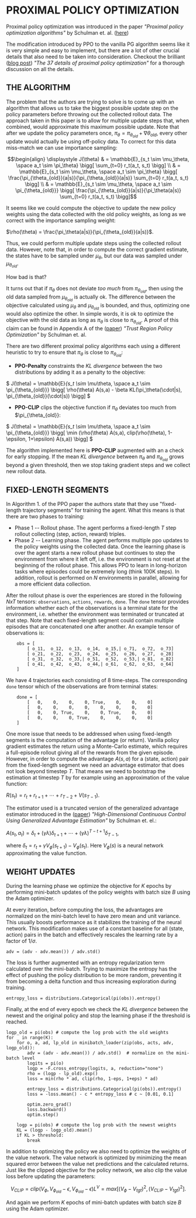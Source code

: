 # PROXIMAL POLICY OPTIMIZATION
Proximal policy optimization was introduced in the paper
*"Proximal policy optimization algorithms"* by Schulman et. al.
([here](https://arxiv.org/abs/1707.06347))

The modification introduced by PPO to the vanilla PG algorithm seems like it is
very simple and easy to implement, but there are a lot of other crucial details
that also need to be taken into consideration. Checkout the brilliant
([blog post](https://iclr-blog-track.github.io/2022/03/25/ppo-implementation-details/))
*"The 37 details of proximal policy optimization"* for a thorough discussion on
all the details.


## THE ALGORITHM
The problem that the authors are trying to solve is to come up with an algorithm
that allows us to take the biggest possible update step on the policy parameters
before throwing out the collected rollout data. The approach taken in this paper
is to allow for multiple update steps that, when combined, would approximate
this maximum possible update. Note that after we update the policy parameters
once, $\pi_\theta = \pi_{\theta_{old}} + \nabla \theta_{old}$, every other update
would actually be using off-policy data. To correct for this data miss-match we
can use importance sampling:

```math
\begin{align}
\displaystyle J(\theta)
& = \mathbb{E}_{s_t \sim \mu_\theta, \space a_t \sim \pi_\theta}
    \bigg[ \sum_{t=0} r_t(a_t, s_t) \bigg] \\
& = \mathbb{E}_{s_t \sim \mu_\theta, \space a_t \sim \pi_\theta}
    \bigg[
        \frac{\pi_{\theta_{old}}(a|s)}{\pi_{\theta_{old}}(a|s)} \sum_{t=0} r_t(a_t, s_t)
    \bigg] \\
& = \mathbb{E}_{s_t \sim \mu_\theta, \space a_t \sim \pi_{\theta_{old}}}
    \bigg[
        \frac{\pi_{\theta_{old}}(a|s)}{\pi_\theta(a|s)} \sum_{t=0} r_t(a_t, s_t)
    \bigg]
```

It seems like we could compute the objective to update the new policy weights
using the data collected with the old policy weights, as long as we correct with
the importance sampling weight:

$\rho(\theta) = \frac{\pi_\theta(a|s)}{\pi_{\theta_{old}}(a|s)}$.

Thus, we could perform multiple update steps using the collected rollout data.
However, note that, in order to compute the correct gradient estimate, the states
have to be sampled under $\mu_\theta$, but our data was sampled under
$\mu_{\theta_{old}}$.

How bad is that?

It turns out that if $\pi_\theta$ does not deviate *too much* from
$\pi_{\theta_{old}}$, then using the old data sampled from $\mu_{\theta_{old}}$
is actually ok. The difference between the objective calculated using $\mu_\theta$
and $\mu_{\theta_{old}}$ is bounded, and thus, optimizing one would also optimize
the other. In simple words, it is ok to optimize the objective with the old data
as long as $\pi_\theta$ is close to $\pi_{\theta_{old}}$. A proof of this claim
can be found in Appendix A of the ([paper](https://arxiv.org/abs/1502.05477))
*"Trust Region Policy Optimization"* by Schulman et. al.

There are two different proximal policy algorithms each using a different
heuristic to try to ensure that $\pi_\theta$ is close to $\pi_{\theta_{old}}$:

* **PPO-Penalty** constraints the *KL divergence* between the two distributions
by adding it as a penalty to the objective:

$ J(\theta) =
\mathbb{E}_{s_t \sim \mu_\theta, \space a_t \sim \pi_{\theta_{old}}}
\bigg[
    \rho(\theta) A(s,a) - \beta KL(\pi_\theta(\cdot|s), \pi_{\theta_{old}}(\cdot|s))
\bigg] $

* **PPO-CLIP** clips the objective function if $\pi_\theta$ deviates too much
from $\pi_{\theta_{old}}:

$ J(\theta) =
\mathbb{E}_{s_t \sim \mu_\theta, \space a_t \sim \pi_{\theta_{old}}}
\bigg[
    \min (\rho(\theta) A(s,a), clip(\rho(\theta), 1-\epsilon, 1+\epsilon) A(s,a))
\bigg] $

The algorithm implemented here is **PPO-CLIP** augmented with an a check for
early stopping. If the mean *KL divergence* between $\pi_\theta$ and
$\pi_{\theta_{old}}$ grows beyond a given threshold, then we stop taking
gradient steps and we collect new rollout data.


## FIXED-LENGTH SEGMENTS
In Algorithm 1. of the PPO paper the authors state that they use "fixed-length
trajectory segments" for training the agent. What this means is that there are
two phases to training:
* Phase 1 -- Rollout phase. The agent performs a fixed-length $T$ step rollout
collecting (step, action, reward) triples.
* Phase 2 -- Learning phase. The agent performs multiple ppo updates to the
policy weights using the collected data.
Once the learning phase is over the agent starts a new rollout phase but
continues to step the environment from where it left off, i.e. the environment
is not reset at the beginning of the rollout phase. This allows PPO to learn in
long-horizon tasks where episodes could be extremely long (think 100K steps). In
addition, rollout is performed on $N$ environments in parallel, allowing for a
more efficient data collection.

After the rollout phase is over the experiences are stored in the following
$NxT$ tensors: `observations`, `actions`, `rewards`, `done`. The `done` tensor
provides information whether each of the observations is a terminal state for
the environment, i.e. whether the environment was terminated or truncated at
that step. Note that each fixed-length segment could contain multiple episodes
that are concatenated one after another. An example tensor of observations is:
```python3
    obs = [
        [ o_11,  o_12,  o_13,  o_14,  o_15,| o_71,  o_72,  o_73]
        [ o_21,  o_22,  o_23,  o_24,  o_25,  o_26,  o_27,  o_28]
        [ o_31,  o_32,  o_33,| o_51,  o_52,  o_53,| o_81,  o_82]
        [ o_41,  o_42,  o_43,  o_44,| o_61,  o_62,  o_63,  o_64]
    ]
```

We have 4 trajectories each consisting of 8 time-steps. The corresponding `done`
tensor which of the observations are from terminal states:
```python3
    done = [
        [   0,    0,    0,    0, True,    0,    0,    0]
        [   0,    0,    0,    0,    0,    0,    0,    0]
        [   0,    0, True,    0,    0, True,    0,    0]
        [   0,    0,    0, True,    0,    0,    0,    0]
    ]
```

One more issue that needs to be addressed when using fixed-length segments is
the computation of the advantage (or return). Vanilla policy gradient estimates
the return using a Monte-Carlo estimate, which requires a full-episode rollout
giving all of the rewards from the given episode. However, in order to compute
the advantage $A(s,a)$ for a (state, action) pair from the fixed-length segment
we need an advantage estimator that does not look beyond timestep $T$. That means
we need to bootstrap the estimation at timestep $T$ by for example using an
approximation of the value function:

$R(s_t) = r_t + r_{t+1} + \cdots + r_{T-2} + V(s_{T-1})$.

The estimator used is a truncated version of the generalized advantage estimator
introduced in the ([paper](https://arxiv.org/abs/1506.02438))
*"High-Dimensional Continuous Control Using Generalized Advantage Estimation"*
by Schulman et. el.:

$A(s_t, a_t) = \delta_t + (\gamma \lambda) \delta_{t+1} +
\cdots + (\gamma \lambda)^{T-t+1} \delta_{T-1}$,

where $\delta_t = r_t + \gamma V_\phi(s_{t+1}) - V_\phi(s_t)$. Here $V_\phi(s)$
is a neural network approximating the value function.


## WEIGHT UPDATES
During the learning phase we optimize the objective for $K$ epochs by performing
mini-batch updates of the policy weights with batch size $B$ using the Adam
optimizer.

At every iteration, before computing the loss, the advantages are normalized on
the mini-batch level to have zero mean and unit variance. This usually boosts
performance as it stabilizes the training of the neural network. This
modification makes use of a constant baseline for all (state, action) pairs in
the batch and effectively rescales the learning rate by a factor of $1 / \sigma$.

```python3
adv = (adv - adv.mean()) / adv.std()
```

The loss is further augmented with an entropy regularization term calculated
over the mini-batch. Trying to maximize the entropy has the effect of pushing
the policy distribution to be more random, preventing it from becoming a delta
function and thus increasing exploration during training.

```python3
entropy_loss = distributions.Categorical(pi(obs)).entropy()
```

Finally, at the end of every epoch we check the *KL divergence* between the
newest and the original policy and stop the learning phase if the threshold is
reached.

```python3
logp_old = pi(obs) # compute the log prob with the old weights
for _ in range(K):
    for o, a, ad, lp_old in minibatch_loader(zip(obs, acts, adv, logp_old)):
        adv = (adv - adv.mean()) / adv.std()  # normalize on the mini-batch level
        logits = pi(o)
        logp = -F.cross_entropy(logits, a, reduction="none")
        rho = (logp - lp_old).exp()
        loss = min(rho * ad, clip(rho, 1-eps, 1+eps) * ad)

        entropy_loss = distributions.Categorical(pi(obs)).entropy()
        loss = -loss.mean() - c * entropy_loss # c ~ [0.01, 0.1]

        optim.zero_grad()
        loss.backward()
        optim.step()

    logp = pi(obs) # compute the log prob with the newest weights
    KL = (logp - logp_old).mean()
    if KL > threshold:
        break
```

In addition to optimizing the policy we also need to optimize the weights of
the value network. The value network is optimized by minimizing the mean squared
error between the value net predictions and the calculated returns. Just like
the clipped objective for the policy network, we also clip the value loss before
updating the parameters:

```math
V_{CLIP} = clip(V_\phi, V_{\phi_{old}}-\epsilon, V_{\phi_{old}}-\epsilon)
L^V = max[(V_\phi - V_{tgt})^2, (V_{CLIP} - V_{tgt})^2].
```

And again we perform $K$ epochs of mini-batch updates with batch size $B$ using
the Adam optimizer.
